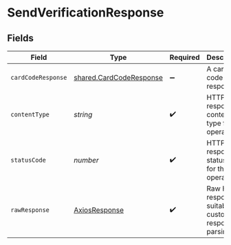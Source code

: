 # SendVerificationResponse


## Fields

| Field                                                                     | Type                                                                      | Required                                                                  | Description                                                               |
| ------------------------------------------------------------------------- | ------------------------------------------------------------------------- | ------------------------------------------------------------------------- | ------------------------------------------------------------------------- |
| `cardCodeResponse`                                                        | [shared.CardCodeResponse](../../../sdk/models/shared/cardcoderesponse.md) | :heavy_minus_sign:                                                        | A card code response                                                      |
| `contentType`                                                             | *string*                                                                  | :heavy_check_mark:                                                        | HTTP response content type for this operation                             |
| `statusCode`                                                              | *number*                                                                  | :heavy_check_mark:                                                        | HTTP response status code for this operation                              |
| `rawResponse`                                                             | [AxiosResponse](https://axios-http.com/docs/res_schema)                   | :heavy_check_mark:                                                        | Raw HTTP response; suitable for custom response parsing                   |